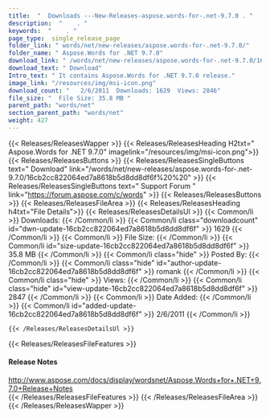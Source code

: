 ```yaml
---
title:  "  Downloads ---New-Releases-aspose.words-for-.net-9.7.0 . " 
description:  "    . " 
keywords:  "    . " 
page_type:  single_release_page
folder_link: " words/net/new-releases/aspose.words-for-.net-9.7.0/"
folder_name: " Aspose.Words for .NET 9.7.0"
download_link: " /words/net/new-releases/aspose.words-for-.net-9.7.0/16cb2cc822064ed7a8618b5d8dd8df6f"
download_text: " Download"
Intro_text: " It contains Aspose.Words for .NET 9.7.0 release."
image_link: "/resources/img/msi-icon.png"
download_count: "   2/6/2011  Downloads: 1629  Views: 2846"
file_size: "  File Size: 35.8 MB "
parent_path: "words/net"
section_parent_path: "words/net"
weight: 427
---
```


{{< Releases/ReleasesWapper >}}
  {{< Releases/ReleasesHeading H2txt=" Aspose.Words for .NET 9.7.0" imagelink="/resources/img/msi-icon.png">}}
  {{< Releases/ReleasesButtons >}}
    {{< Releases/ReleasesSingleButtons text=" Download" link="/words/net/new-releases/aspose.words-for-.net-9.7.0/16cb2cc822064ed7a8618b5d8dd8df6f%20%20" >}}
    {{< Releases/ReleasesSingleButtons text=" Support Forum " link="https://forum.aspose.com/c/words" >}}
  {{< Releases/ReleasesButtons >}}
  {{< Releases/ReleasesFileArea >}}
    {{< Releases/ReleasesHeading h4txt="File Details">}}
    {{< Releases/ReleasesDetailsUl >}}
            {{< Common/li  >}} Downloads: {{< /Common/li >}} 
      {{< Common/li class="downloadcount" id="dwn-update-16cb2cc822064ed7a8618b5d8dd8df6f" >}} 1629 {{< /Common/li >}} 
      {{< Common/li  >}} File Size: {{< /Common/li >}} 
      {{< Common/li id="size-update-16cb2cc822064ed7a8618b5d8dd8df6f" >}} 35.8 MB {{< /Common/li >}} 
      {{< Common/li  class="hide" >}} Posted By: {{< /Common/li >}} 
      {{< Common/li class="hide" id="author-update-16cb2cc822064ed7a8618b5d8dd8df6f" >}} romank {{< /Common/li >}} 
      {{< Common/li class="hide"  >}} Views: {{< /Common/li >}} 
      {{< Common/li class="hide" id="view-update-16cb2cc822064ed7a8618b5d8dd8df6f" >}} 2847 {{< /Common/li >}} 
      {{< Common/li  >}} Date Added: {{< /Common/li >}} 
      {{< Common/li id="added-update-16cb2cc822064ed7a8618b5d8dd8df6f" >}} 2/6/2011 {{< /Common/li >}} 

    {{< /Releases/ReleasesDetailsUl >}}

  {{< Releases/ReleasesFileFeatures >}}
      <h4>Release Notes</h4><div><a href="http://www.aspose.com/docs/display/wordsnet/Aspose.Words+for+.NET+9.7.0+Release+Notes">http://www.aspose.com/docs/display/wordsnet/Aspose.Words+for+.NET+9.7.0+Release+Notes</a></div>
  {{< /Releases/ReleasesFileFeatures >}}
 {{< /Releases/ReleasesFileArea >}}
{{< /Releases/ReleasesWapper >}}


